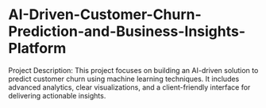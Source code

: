 # AI-Driven-Customer-Churn-Prediction-and-Business-Insights-Platform
Project Description: This project focuses on building an AI-driven solution to predict customer churn using machine learning techniques. It includes advanced analytics, clear visualizations, and a client-friendly interface for delivering actionable insights.
